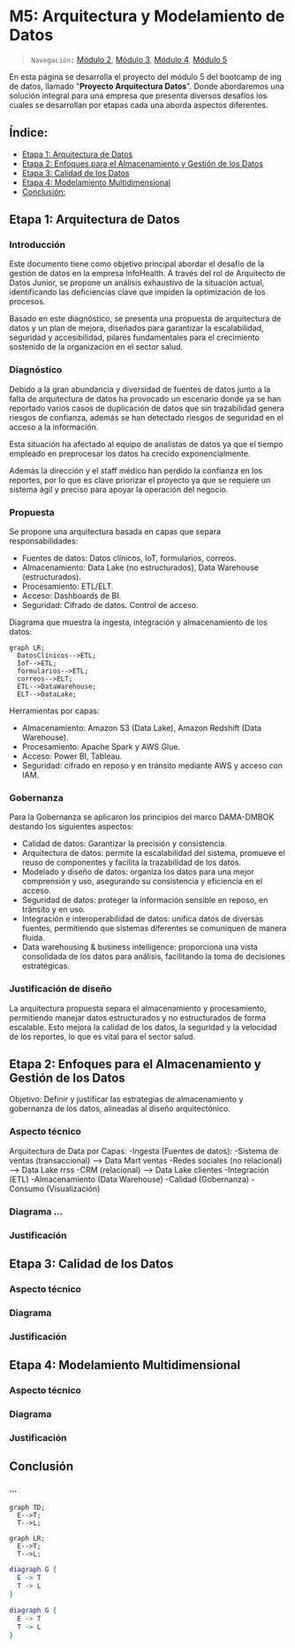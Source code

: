 # M5: Arquitectura y Modelamiento de Datos

> `Navegación:` [Módulo 2](https://github.com/git-jrm/ing-datos-M2), [Módulo 3](https://github.com/git-jrm/ing-datos-M3), [Módulo 4](https://github.com/git-jrm/ing-datos-M4), [Módulo 5](https://github.com/git-jrm/ing-datos-M5)

En esta página se desarrolla el proyecto del módulo 5 del bootcamp de ing de datos, llamado "**Proyecto Arquitectura Datos**". Donde abordaremos una solución integral para una empresa que presenta diversos desafíos los cuales se desarrollan por etapas cada una aborda aspectos diferentes.

## Índice:
- [Etapa 1: Arquitectura de Datos](#)
- [Etapa 2: Enfoques para el Almacenamiento y Gestión de los Datos](#)
- [Etapa 3: Calidad de los Datos](#)
- [Etapa 4: Modelamiento Multidimensional](#)
- [Conclusión: ](#)

## Etapa 1: Arquitectura de Datos

### Introducción

Este documento tiene como objetivo principal abordar el desafío de la gestión de datos en la empresa InfoHealth. A través del rol de Arquitecto de Datos Junior, se propone un análisis exhaustivo de la situación actual, identificando las deficiencias clave que impiden la optimización de los procesos. 

Basado en este diagnóstico, se presenta una propuesta de arquitectura de datos y un plan de mejora, diseñados para garantizar la escalabilidad, seguridad y accesibilidad, pilares fundamentales para el crecimiento sostenido de la organización en el sector salud.

### Diagnóstico

Debido a la gran abundancia y diversidad de fuentes de datos junto a la falta de arquitectura de datos ha provocado un escenario donde ya se han reportado varios casos de duplicación de datos que sin trazabilidad genera riesgos de confianza, además se han detectado riesgos de seguridad en el acceso a la información.

Esta situación ha afectado al equipo de analistas de datos ya que el tiempo empleado en preprocesar los datos ha crecido exponencialmente.

Además la dirección y el staff médico han perdido la confianza en los reportes, por lo que es clave priorizar el proyecto ya que se requiere un sistema ágil y preciso para apoyar la operación del negocio.

### Propuesta

Se propone una arquitectura basada en capas que separa responsabilidades:

- Fuentes de datos: Datos clínicos, IoT, formularios, correos.
- Almacenamiento: Data Lake (no estructurados), Data Warehouse (estructurados).
- Procesamiento: ETL/ELT.
- Acceso: Dashboards de BI.
- Seguridad: Cifrado de datos. Control de acceso.

Diagrama que muestra la ingesta, integración y almacenamiento de los datos:

```mermaid
graph LR;
  DatosClínicos-->ETL;
  IoT-->ETL;
  formularios-->ETL;
  correos-->ELT;
  ETL-->DataWarehouse;
  ELT-->DataLake;
```
Herramientas por capas:

- Almacenamiento: Amazon S3 (Data Lake), Amazon Redshift (Data Warehouse).
- Procesamiento: Apache Spark y AWS Glue.
- Acceso: Power BI, Tableau.
- Seguridad: cifrado en reposo y en tránsito mediante AWS y acceso con IAM.

### Gobernanza

Para la Gobernanza se aplicaron los principios del marco DAMA-DMBOK destando los siguientes aspectos:

- Calidad de datos: Garantizar la precisión y consistencia.
- Arquitectura de datos: permite la escalabilidad del sistema, promueve el reuso de componentes y facilita la trazabilidad de los datos.
- Modelado y diseño de datos: organiza los datos para una mejor comprensión y uso, asegurando su consistencia y eficiencia en el acceso.
- Seguridad de datos: proteger la información sensible en reposo, en tránsito y en uso.
- Integración e interoperabilidad de datos: unifica datos de diversas fuentes, permitiendo que sistemas diferentes se comuniquen de manera fluida.
- Data warehousing & business intelligence: proporciona una vista consolidada de los datos para análisis, facilitando la toma de decisiones estratégicas.

### Justificación de diseño

La arquitectura propuesta separa el almacenamiento y procesamiento, permitiendo manejar datos estructurados y no estructurados de forma escalable. Esto mejora la calidad de los datos, la seguridad y la velocidad de los reportes, lo que es vital para el sector salud.


## Etapa 2: Enfoques para el Almacenamiento y Gestión de los Datos

Objetivo: Definir y justificar las estrategias de almacenamiento y gobernanza de los datos, alineadas al diseño arquitectónico.

### Aspecto técnico

Arquitectura de Data por Capas: 
  -Ingesta (Fuentes de datos):
    -Sistema de ventas (transaccional) --> Data Mart ventas
    -Redes sociales (no relacional) --> Data Lake rrss
    -CRM (relacional) --> Data Lake clientes
  -Integración (ETL)
  -Almacenamiento (Data Warehouse)
  -Calidad (Gobernanza)
  -Consumo (Visualización)

### Diagrama ...

### Justificación


## Etapa 3: Calidad de los Datos

### Aspecto técnico

### Diagrama

### Justificación


## Etapa 4: Modelamiento Multidimensional

### Aspecto técnico

### Diagrama

### Justificación


## Conclusión


#### ...


```mermaid
graph TD;
  E-->T;
  T-->L;
```

```mermaid
graph LR;
  E-->T;
  T-->L;
```

```dot
diagraph G {
  E -> T
  T -> L
}
```
```dot (enfine="circo")
diagraph G {
  E -> T
  T -> L
}
```
